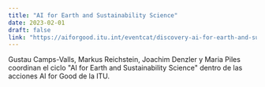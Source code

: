 ```yaml
---
title: "AI for Earth and Sustainability Science"
date: 2023-02-01
draft: false
link: "https://aiforgood.itu.int/eventcat/discovery-ai-for-earth-and-sustainability-science/"
---
```


Gustau Camps-Valls, Markus Reichstein, Joachim Denzler y Maria Piles coordinan el ciclo "AI for Earth and Sustainability Science" dentro de las acciones AI for Good de la ITU.
